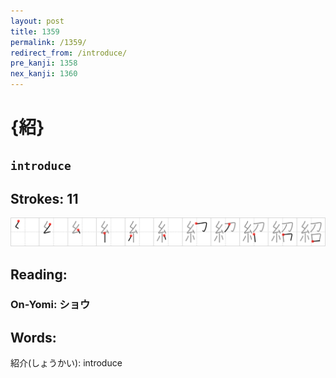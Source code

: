 ```yaml
---
layout: post
title: 1359
permalink: /1359/
redirect_from: /introduce/
pre_kanji: 1358
nex_kanji: 1360
---
```


# {紹}

## `introduce`

## Strokes: 11

<div class="stroke"><img src="../images/E7B4B9.png" /></div>

## Reading:

### On-Yomi: ショウ

## Words:

紹介(しょうかい): introduce
